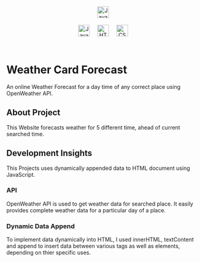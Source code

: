 <p align="center">
    <a href="https://app.netlify.com/sites/sgweathercard/deploys"><img src="https://api.netlify.com/api/v1/badges/ac507655-39d3-4f1b-803c-326c3f05f32a/deploy-status" alt="Javascript" height="30" style="vertical-align:top; margin:4px"></a>
</p>

<p align="center">
    <img src="https://img.shields.io/badge/-JavaScript-black?style=flat-square&logo=javascript" alt="Javascript" height="30" style="vertical-align:top;">
    &nbsp; &nbsp; 
    <img src="https://img.shields.io/badge/-HTML5-E34F26?style=flat-square&logo=html5&logoColor=white" alt="HTML5" height="30" style="vertical-align:top;">
    &nbsp; &nbsp; 
    <img src="https://img.shields.io/badge/-CSS3-1572B6?style=flat-square&logo=css3" alt="CSS" height="30" style="vertical-align:top;">
</p>

&nbsp; 

# Weather Card Forecast
An online Weather Forecast for a day time of any correct place using OpenWeather API.

## About Project
This Website forecasts weather for 5 different time, ahead of current searched time.

## Development Insights
This Projects uses dynamically appended data to HTML document using JavaScript.

### API
OpenWeather API is used to get weather data for searched place. It easily provides complete weather data for a particular day of a place.

### Dynamic Data Append
To implement data dynamically into HTML, I used innerHTML, textContent and append to insert data between various tags as well as elements, depending on thier specific uses.
